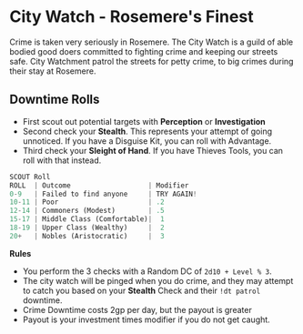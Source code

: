 # City Watch - Rosemere's Finest

Crime is taken very seriously in Rosemere. The City Watch is a guild of able bodied good doers committed to fighting crime and keeping our streets safe. City Watchment patrol the streets for petty crime, to big crimes during their stay at Rosemere.

## **Downtime Rolls**
- First scout out potential targets with **Perception** or **Investigation**
- Second check your **Stealth**. This represents your attempt of going unnoticed. If you have a Disguise Kit, you can roll with Advantage.
- Third check your **Sleight of Hand**. If you have Thieves Tools, you can roll with that instead. 

```py
SCOUT Roll
ROLL  | Outcome                   | Modifier
0-9   | Failed to find anyone     | TRY AGAIN!
10-11 | Poor                      | .2
12-14 | Commoners (Modest)        | .5
15-17 | Middle Class (Comfortable)|  1
18-19 | Upper Class (Wealthy)     |  2
20+   | Nobles (Aristocratic)     |  3
```
**Rules**
- You perform the 3 checks with a Random DC of `2d10 + Level % 3`.
- The city watch will be pinged when you do crime, and they may attempt to catch you based on your **Stealth** Check and their `!dt patrol` downtime.
- Crime Downtime costs 2gp per day, but the payout is greater
- Payout is your investment times modifier if you do not get caught.
